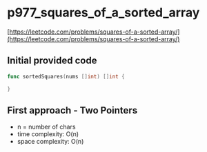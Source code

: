# p977_squares_of_a_sorted_array

[https://leetcode.com/problems/squares-of-a-sorted-array/](https://leetcode.com/problems/squares-of-a-sorted-array/)

## Initial provided code

```go
func sortedSquares(nums []int) []int {

}
```

## First approach - Two Pointers

- n = number of chars
- time complexity: O(n)
- space complexity: O(n)
